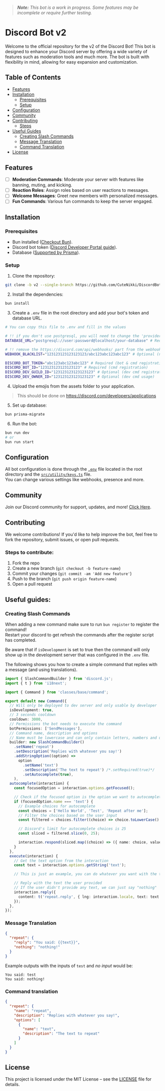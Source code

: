 > ###### **Note:** This bot is a work in progress. Some features may be incomplete or require further testing.

# Discord Bot v2

Welcome to the official repository for the v2 of the Discord Bot! This bot is designed to enhance your Discord server by offering a wide variety of features such as moderation tools and much more. The bot is built with flexibility in mind, allowing for easy expansion and customization.

## Table of Contents

- [Features](#features)
- [Installation](#installation)
  - [Prerequisites](#prerequisites)
  - [Setup](#setup)
- [Configuration](#configuration)
- [Community](#community)
- [Contributing](#contributing)
  - [Steps](#steps-to-contribute)
- [Useful Guides](#useful-guides)
  - [Creating Slash Commands](#creating-a-slash-command)
  - [Message Translation](#message-translation)
  - [Command Translation](#command-translation)
- [License](#license)

## Features

- [ ] **Moderation Commands**: Moderate your server with features like banning, muting, and kicking.
- [ ] **Reaction Roles**: Assign roles based on user reactions to messages.
- [ ] **Welcome Messages**: Greet new members with personalized messages.
- [ ] **Fun Commands**: Various fun commands to keep the server engaged.

## Installation

### Prerequisites

- Bun installed ([Checkout Bun](https://bun.sh/)).
- Discord bot token ([Discord Developer Portal guide](https://discord.com/developers/docs/intro)).
- Database ([Supported by Prisma](https://www.prisma.io/docs/orm/overview/databases)).

### Setup

1. Clone the repository:

```sh
git clone -b v2 --single-branch https://github.com/CuteNikki/DiscordBot.git
```

2. Install the dependencies:

```sh
bun install
```

3. Create a `.env` file in the root directory and add your bot's token and database URL.

```sh
# You can copy this file to .env and fill in the values

# !! if you don't use postgresql, you will need to change the 'provider' in ROOT/prisma/schema.prisma file!!
DATABASE_URL="postgresql://user:password@localhost/your-database" # Required (database)

# !! remove the https://discord.com/api/webhooks/ part from the webhook URL !!
WEBHOOK_BLACKLIST="123123123123123123/abc123abc123abc123" # Optional (notifications)

DISCORD_BOT_TOKEN="abc123abc123abc123" # Required (bot & cmd registration)
DISCORD_BOT_ID="123123123123123123" # Required (cmd registration)
DISCORD_DEV_GUILD_ID="123123123123123123" # Optional (dev cmd registration)
DISCORD_DEV_OWNER_ID="123123123123123123" # Optional (dev cmd usage)
```

4. Upload the emojis from the assets folder to your application.

> This should be done on https://discord.com/developers/applications

5. Set up database:

```sh
bun prisma-migrate
```

6. Run the bot:

```sh
bun run dev
# or
bun run start
```

## Configuration

All bot configuration is done through the [`.env`](.env.example) file located in the root directory and the [`src/utility/keys.ts`](src/utility/keys.ts) file.
<br/>
You can change various settings like webhooks, presence and more.

## Community

Join our Discord community for support, updates, and more! [Click Here](https://discord.gg/ACR6RBQj4y).

## Contributing

We welcome contributions! If you'd like to help improve the bot, feel free to fork the repository, submit issues, or open pull requests.

### Steps to contribute:

1. Fork the repo
2. Create a new branch (`git checkout -b feature-name`)
3. Commit your changes (`git commit -am 'Add new feature'`)
4. Push to the branch (`git push origin feature-name`)
5. Open a pull request

## Useful guides:

### Creating Slash Commands

When adding a new command make sure to run `bun register` to register the command!
<br/>
Restart your discord to get refresh the commands after the register script has completed.

Be aware that if `isDevelopment` is set to true then the command will only show up in the development server that was configured in the `.env` file.

The following shows you how to create a simple command that replies with a message (and using translations).

```ts
import { SlashCommandBuilder } from 'discord.js';
import { t } from 'i18next';

import { Command } from 'classes/base/command';

export default new Command({
  // Will only be deployed to dev server and only usable by developer
  isDevelopment: true,
  // 3 seconds cooldown
  cooldown: 3000,
  // Permissions the bot needs to execute the command
  botPermissions: ['SendMessages'],
  // Command name, description and options
  // Name must be lowercase and can only contain letters, numbers and underscores
  builder: new SlashCommandBuilder()
    .setName('repeat')
    .setDescription('Replies with whatever you say!')
    .addStringOption((option) =>
      option
        .setName('text')
        .setDescription('The text to repeat') /*.setRequired(true)*/
        .setAutocomplete(true),
    ),
  autocomplete(interaction) {
    const focusedOption = interaction.options.getFocused();

    // Check if the focused option is the option we want to autocomplete
    if (focusedOption.name === 'text') {
      // Example choices for autocomplete
      const choices = ['Hello World', 'Test', 'Repeat after me'];
      // Filter the choices based on the user input
      const filtered = choices.filter((choice) => choice.toLowerCase().includes(focusedOption.value.toLowerCase()));

      // Discord's limit for autocomplete choices is 25
      const sliced = filtered.slice(0, 25);

      interaction.respond(sliced.map((choice) => ({ name: choice, value: choice })));
    }
  },
  execute(interaction) {
    // Get the text option from the interaction
    const text = interaction.options.getString('text');

    // This is just an example, you can do whatever you want with the text

    // Reply with the text the user provided
    // If the user didn't provide any text, we can just say "nothing"
    interaction.reply({
      content: t('repeat.reply', { lng: interaction.locale, text: text ?? t('repeat.nothing', { lng: interaction.locale }) }),
    });
  },
});
```

### Message Translation

```json
{
  "repeat": {
    "reply": "You said: {{text}}",
    "nothing": "nothing!"
  }
}
```

Example outputs with the inputs of `test` and _no input_ would be:

```
You said: test
You said: nothing!
```

### Command translation

```json
{
  "repeat": {
    "name": "repeat",
    "description": "Replies with whatever you say!",
    "options": [
      {
        "name": "text",
        "description": "The text to repeat"
      }
    ]
  }
}
```

## License

This project is licensed under the MIT License – see the [LICENSE](LICENSE) file for details.
